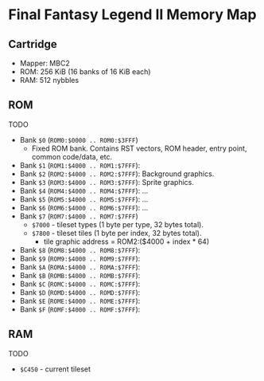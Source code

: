 Final Fantasy Legend II Memory Map
==================================

Cartridge
---------

- Mapper: MBC2
- ROM: 256 KiB (16 banks of 16 KiB each)
- RAM: 512 nybbles

ROM
---

TODO

- Bank `$0` (`ROM0:$0000 .. ROM0:$3FFF`)
  - Fixed ROM bank. Contains RST vectors, ROM header, entry point, common code/data, etc.
- Bank `$1` (`ROM1:$4000 .. ROM1:$7FFF`):
- Bank `$2` (`ROM2:$4000 .. ROM2:$7FFF`): Background graphics.
- Bank `$3` (`ROM3:$4000 .. ROM3:$7FFF`): Sprite graphics.
- Bank `$4` (`ROM4:$4000 .. ROM4:$7FFF`): ...
- Bank `$5` (`ROM5:$4000 .. ROM5:$7FFF`): ...
- Bank `$6` (`ROM6:$4000 .. ROM6:$7FFF`): ...
- Bank `$7` (`ROM7:$4000 .. ROM7:$7FFF`)
  - `$7000` - tileset types (1 byte per type, 32 bytes total).
  - `$7800` - tileset tiles (1 byte per index, 32 bytes total).
    - tile graphic address = ROM2:($4000 + index * 64)
- Bank `$8` (`ROM8:$4000 .. ROM8:$7FFF`):
- Bank `$9` (`ROM9:$4000 .. ROM9:$7FFF`):
- Bank `$A` (`ROMA:$4000 .. ROMA:$7FFF`):
- Bank `$B` (`ROMB:$4000 .. ROMB:$7FFF`):
- Bank `$C` (`ROMC:$4000 .. ROMC:$7FFF`):
- Bank `$D` (`ROMD:$4000 .. ROMD:$7FFF`):
- Bank `$E` (`ROME:$4000 .. ROME:$7FFF`):
- Bank `$F` (`ROMF:$4000 .. ROMF:$7FFF`):

RAM
---

TODO

- `$C450` - current tileset
